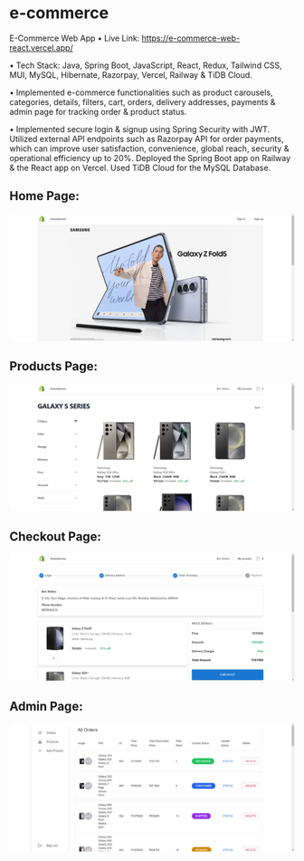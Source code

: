 ﻿# e-commerce

E-Commerce Web App • Live Link: https://e-commerce-web-react.vercel.app/

• Tech Stack: Java, Spring Boot, JavaScript, React, Redux, Tailwind CSS, MUI, MySQL, Hibernate, Razorpay, Vercel, Railway & TiDB Cloud.

•	Implemented e-commerce functionalities such as product carousels, categories, details, filters, cart, orders, delivery addresses, payments & admin page for tracking order & product status.

•	Implemented secure login & signup using Spring Security with JWT. Utilized external API endpoints such as Razorpay API for order payments, which can improve user satisfaction, convenience, global reach, security & operational efficiency up to 20%. Deployed the Spring Boot app on Railway & the React app on Vercel. Used TiDB Cloud for the MySQL Database.


## Home Page:

![Alt text](https://github.com/bbazwalt/e-commerce/blob/main/screenshots/home-page.png)

## Products Page:

![Alt text](https://github.com/bbazwalt/e-commerce/blob/main/screenshots/products-page.png)

## Checkout Page:

![Alt text](https://github.com/bbazwalt/e-commerce/blob/main/screenshots/check-out-page.png)

## Admin Page:

![Alt text](https://github.com/bbazwalt/e-commerce/blob/main/screenshots/admin-page.png)
